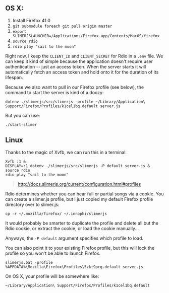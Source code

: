 ## OS X:

1. Install Firefox 41.0
2. `git submodule foreach git pull origin master`
3. `export SLIMERJSLAUNCHER=/Applications/Firefox.app/Contents/MacOS/firefox`
4. `source rdio`
5. `rdio play "sail to the moon"`

Right now, I keep the `CLIENT_ID` and `CLIENT_SECRET` for Rdio in a `.env`
file.  We can keep it kind of simple because the application doesn't require
user authentication -- just an access token.  When the server starts it will
automatically fetch an access token and hold onto it for the duration of its
lifespan.

Because we also want to pull in our Firefox profile (see below), the command to
start the server is kind of a doozy:

    dotenv ./slimerjs/src/slimerjs -profile ~/Library/Application\ Support/Firefox/Profiles/k1cel1bq.default server.js

But you can use:

    ./start-slimer

## Linux

Thanks to the magic of Xvfb, we can run this in a terminal:

    Xvfb :1 &
    DISPLAY=:1 dotenv ./slimerjs/src/slimerjs -P default server.js &
    source rdio
    rdio play "sail to the moon"

> http://docs.slimerjs.org/current/configuration.html#profiles

Rdio determines whether you can hear full or partial songs via a cookie.
You can create a slimer.js profile, but I just copied my default Firefox
profile directory over to slimer.js:

    cp -r ~/.mozilla/firefox/ ~/.innophi/slimerjs

It would probably be smarter to duplicate the profile and delete all but
the Rdio cookie, or extract the cookie, or load the cookie manually...

Anyways, the `-P default` argument specifies which profile to load.

You can also point it to your existing Firefox profile, but this will
lock the profile so you won't be able to launch Firefox.

    slimerjs.bat -profile %APPDATA%\Mozilla\Firefox\Profiles\5zkt9prg.default server.js

On OS X, your profile will be somewhere like:

    ~/Library/Application\ Support/Firefox/Profiles/k1cel1bq.default
